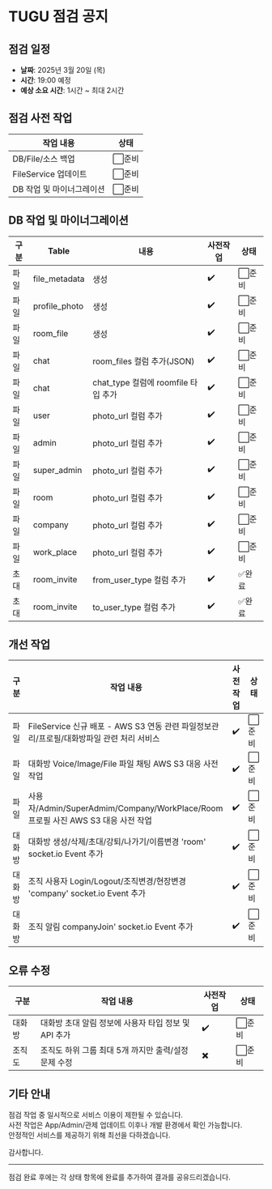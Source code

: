 # TUGU 점검 공지

## 점검 일정

- **날짜**: 2025년 3월 20일 (목)
- **시간**: 19:00 예정
- **예상 소요 시간**: 1시간 ~ 최대 2시간

## 점검 사전 작업

| 작업 내용                 | 상태   |
| ------------------------- | ------ |
| DB/File/소스 백업         | ⬜준비 |
| FileService 업데이트      | ⬜준비 |
| DB 작업 및 마이너그레이션 | ⬜준비 |

## DB 작업 및 마이너그레이션

| 구분 | Table         | 내용                                | 사전작업 | 상태   |
| ---- | ------------- | ----------------------------------- | -------- | ------ |
| 파일 | file_metadata | 생성                                | ✔️       | ⬜준비 |
| 파일 | profile_photo | 생성                                | ✔️       | ⬜준비 |
| 파일 | room_file     | 생성                                | ✔️       | ⬜준비 |
| 파일 | chat          | room_files 컬럼 추가(JSON)          | ✔️       | ⬜준비 |
| 파일 | chat          | chat_type 컬럼에 roomfile 타입 추가 | ✔️       | ⬜준비 |
| 파일 | user          | photo_url 컬럼 추가                 | ✔️       | ⬜준비 |
| 파일 | admin         | photo_url 컬럼 추가                 | ✔️       | ⬜준비 |
| 파일 | super_admin   | photo_url 컬럼 추가                 | ✔️       | ⬜준비 |
| 파일 | room          | photo_url 컬럼 추가                 | ✔️       | ⬜준비 |
| 파일 | company       | photo_url 컬럼 추가                 | ✔️       | ⬜준비 |
| 파일 | work_place    | photo_url 컬럼 추가                 | ✔️       | ⬜준비 |
| 초대 | room_invite   | from_user_type 컬럼 추가            | ✔️       | ✅완료 |
| 초대 | room_invite   | to_user_type 컬럼 추가              | ✔️       | ✅완료 |

## 개선 작업

| 구분   | 작업 내용                                                                                | 사전작업 | 상태   |
| ------ | ---------------------------------------------------------------------------------------- | -------- | ------ |
| 파일   | FileService 신규 배포 - AWS S3 연동 관련 파일정보관리/프로필/대화방파일 관련 처리 서비스 | ✔️       | ⬜준비 |
| 파일   | 대화방 Voice/Image/File 파일 채팅 AWS S3 대응 사전 작업                                  | ✔️       | ⬜준비 |
| 파일   | 사용자/Admin/SuperAdmim/Company/WorkPlace/Room 프로필 사진 AWS S3 대응 사전 작업         | ✔️       | ⬜준비 |
| 대화방 | 대화방 생성/삭제/초대/강퇴/나가기/이름변경 'room' socket.io Event 추가                   | ✔️       | ⬜준비 |
| 대화방 | 조직 사용자 Login/Logout/조직변경/현장변경 'company' socket.io Event 추가                | ✔️       | ⬜준비 |
| 대화방 | 조직 알림 companyJoin' socket.io Event 추가                                              | ✔️       | ⬜준비 |

## 오류 수정

| 구분   | 작업 내용                                            | 사전작업 | 상태   |
| ------ | ---------------------------------------------------- | -------- | ------ |
| 대화방 | 대화방 초대 알림 정보에 사용자 타입 정보 및 API 추가 | ✔️       | ⬜준비 |
| 조직도 | 조직도 하위 그룹 최대 5개 까지만 출력/설정 문제 수정 | ✖️       | ⬜준비 |

## 기타 안내

점검 작업 중 일시적으로 서비스 이용이 제한될 수 있습니다.  
사전 작업은 App/Admin/관제 업데이트 이후나 개발 환경에서 확인 가능합니다.  
안정적인 서비스를 제공하기 위해 최선을 다하겠습니다.

감사합니다.

---

점검 완료 후에는 각 상태 항목에 완료를 추가하여 결과를 공유드리겠습니다.
